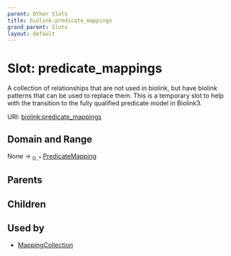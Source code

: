 ```yaml
---
parent: Other Slots
title: biolink:predicate_mappings
grand_parent: Slots
layout: default
---
```


# Slot: predicate_mappings


A collection of relationships that are not used in biolink, but have biolink patterns that can  be used to replace them.  This is a temporary slot to help with the transition to the fully qualified predicate model in Biolink3.

URI: [biolink:predicate_mappings](https://w3id.org/biolink/predicate_mappings)

## Domain and Range

None ->  <sub>0..\*</sub> [PredicateMapping](PredicateMapping.md)

## Parents


## Children


## Used by

 * [MappingCollection](MappingCollection.md)
